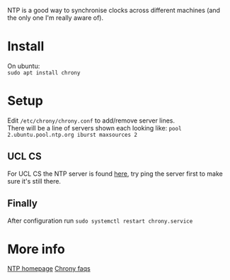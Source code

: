 NTP is a good way to synchronise clocks across different machines (and the only one I'm really aware of).

# Install
On ubuntu:  
`sudo apt install chrony`  

# Setup
Edit `/etc/chrony/chrony.conf` to add/remove server lines.   
There will be a line of servers shown each looking like:
`pool 2.ubuntu.pool.ntp.org iburst maxsources 2`  

## UCL CS
For UCL CS the NTP server is found [here](http://www0.cs.ucl.ac.uk/staff/Richard.Smith/tips.html), try ping the server first to make sure it's still there.

## Finally
After configuration run `sudo systemctl restart chrony.service`  
  

# More info
[NTP homepage](http://www.ntp.org/) 
[Chrony faqs](https://chrony.tuxfamily.org/faq.html)

